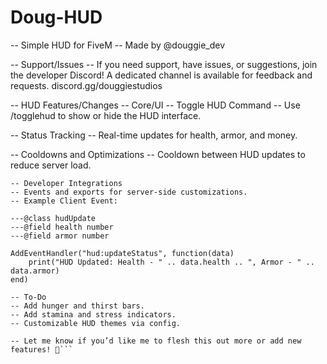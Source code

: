 # Doug-HUD


-- Simple HUD for FiveM
-- Made by @douggie_dev

-- Support/Issues
-- If you need support, have issues, or suggestions, join the developer Discord! A dedicated channel is available for feedback and requests. discord.gg/douggiestudios

-- HUD Features/Changes
-- Core/UI
-- Toggle HUD Command
-- Use /togglehud to show or hide the HUD interface.

-- Status Tracking
-- Real-time updates for health, armor, and money.

-- Cooldowns and Optimizations
-- Cooldown between HUD updates to reduce server load.

```
-- Developer Integrations
-- Events and exports for server-side customizations.
-- Example Client Event:

---@class hudUpdate
---@field health number
---@field armor number

AddEventHandler("hud:updateStatus", function(data)
    print("HUD Updated: Health - " .. data.health .. ", Armor - " .. data.armor)
end)

-- To-Do
-- Add hunger and thirst bars.
-- Add stamina and stress indicators.
-- Customizable HUD themes via config.

-- Let me know if you’d like me to flesh this out more or add new features! 🚀```
